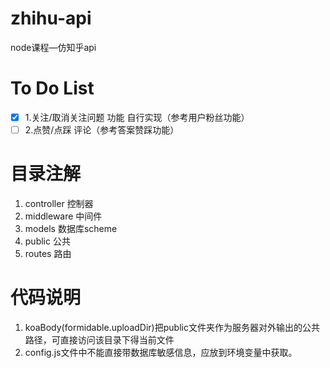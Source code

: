 # zhihu-api
node课程—仿知乎api

# To Do List
-[x] 1.关注/取消关注问题 功能 自行实现（参考用户粉丝功能）
-[ ] 2.点赞/点踩 评论（参考答案赞踩功能） 

# 目录注解
1. controller 控制器
2. middleware 中间件
3. models 数据库scheme
4. public 公共
5. routes 路由

# 代码说明
1. koaBody(formidable.uploadDir)把public文件夹作为服务器对外输出的公共路径，可直接访问该目录下得当前文件
2. config.js文件中不能直接带数据库敏感信息，应放到环境变量中获取。
